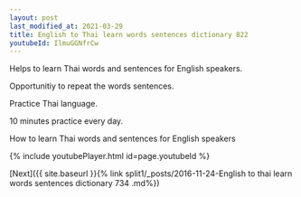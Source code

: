 ```yaml
---
layout: post
last_modified_at: 2021-03-29
title: English to Thai learn words sentences dictionary 822 
youtubeId: IlmuGGNfrCw
---
```

 
 
Helps to learn Thai words and sentences for English speakers.

Opportunitiy to repeat the words sentences. 

Practice Thai language. 
 
10 minutes practice every day. 
 
How to learn Thai words and sentences for English speakers 
 
{% include youtubePlayer.html id=page.youtubeId %}
 
 
[Next]({{ site.baseurl }}{% link  split1/_posts/2016-11-24-English to thai learn words sentences dictionary 734 .md%})
 
